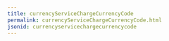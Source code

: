 ```yaml
---
title: currencyServiceChargeCurrencyCode
permalink: currencyServiceChargeCurrencyCode.html
jsonid: currencyservicechargecurrencycode
---
```

